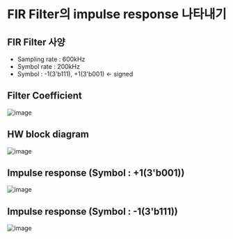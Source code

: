 # FIR Filter의 impulse response 나타내기

## FIR Filter 사양
- Sampling rate : 600kHz
- Symbol rate : 200kHz
- Symbol : -1(3'b111), +1(3'b001) <- signed


## Filter Coefficient
![image](https://github.com/user-attachments/assets/bcca28e3-9199-4a05-8f0d-ab3e49865f78)

## HW block diagram 
![image](https://github.com/user-attachments/assets/f39595dd-bed0-4edf-a2ce-267dec99f269)


## Impulse response (Symbol : +1(3'b001)) 
![image](https://github.com/user-attachments/assets/3cbfdf73-bfb8-44a1-853c-8f72d62bf127)


## Impulse response (Symbol : -1(3'b111))
![image](https://github.com/user-attachments/assets/d69327f0-d055-4a65-a2aa-e69a27a75963)

